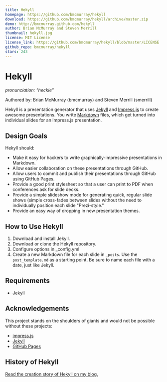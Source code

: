 ```yaml
---
title: Hekyll
homepage: https://github.com/bmcmurray/hekyll
download: https://github.com/bmcmurray/hekyll/archive/master.zip
demo: http://bmcmurray.github.com/hekyll
author: Brian McMurray and Steven Merrill
thumbnail: hekyll.jpg
license: MIT License
license_link: https://github.com/bmcmurray/hekyll/blob/master/LICENSE
github_repo: bmcmurray/hekyll
stars: 243
---
```


# Hekyll

_pronunciation: "heckle"_

Authored by: Brian McMurray (bmcmurray) and Steven Merrill (smerrill)

Hekyll is a presentation generator that uses
[Jekyll](https://github.com/mojombo/jekyll) and
[Impress.js](https://github.com/bartaz/impress.js) to create awesome
presentations. You write
[Markdown](http://daringfireball.net/projects/markdown/syntax) files,
which get turned into individual slides for an Impress.js presentation.

## Design Goals

Hekyll should:

- Make it easy for hackers to write graphically-impressive
  presentations in Markdown.
- Allow easier collaboration on these presentations through GitHub.
- Allow users to commit and publish their presentations through GitHub
  using GitHub Pages.
- Provide a good print stylesheet so that a user can print to PDF when
  conferences ask for slide decks.
- Provide a simple slideshow mode for generating quick, regular slide
  shows (simple cross-fades between slides without the need to
  individually position each slide "Prezi-style."
- Provide an easy way of dropping in new presentation themes.

## How to Use Hekyll

1. Download and install Jekyll.
2. Download or clone the Hekyll repository.
3. Configure options in _config.yml
4. Create a new Markdown file for each slide in ``_posts``. Use the
   ``post_template.md`` as a starting point. Be sure to name each file
   with a date, just like Jekyll.

## Requirements

- Jekyll

## Acknowledgements

This project stands on the shoulders of giants and would not be
possible without these projects:

- [impress.js](https://github.com/bartaz/impress.js)
- [Jekyll](https://github.com/mojombo/jekyll)
- [GitHub Pages](http://pages.github.com/)

## History of Hekyll

[Read the creation story of Hekyll on my blog.](http://brianmcmurray.com/blog/2012/02/07/hekyll-for-awesome-easy-presentations/)
